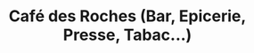 ---
title: "Café des Roches (Bar, Epicerie, Presse, Tabac...)"
url: /sideville/cafe-des-roches-bar-epicerie-presse-tabac/
shop: commodité
---